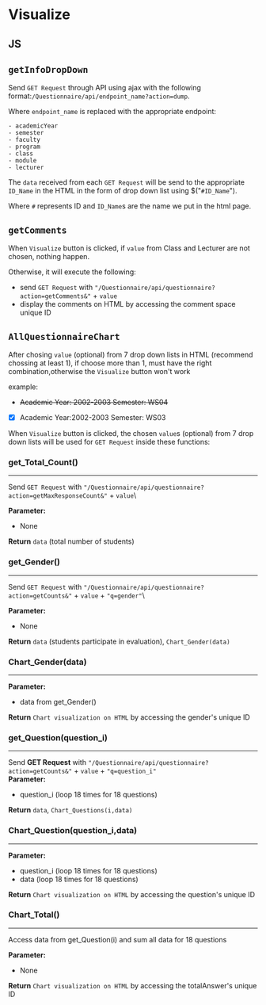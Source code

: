 # Visualize

## JS

## ``getInfoDropDown``

Send `GET Request` through API using ajax with the following format:``/Questionnaire/api/endpoint_name?action=dump``.

Where ``endpoint_name`` is replaced with the appropriate endpoint:

```
- academicYear
- semester
- faculty
- program
- class
- module
- lecturer
```

The `data` received from each `GET Request` will be send to the appropriate ``ID_Name`` in the HTML in the form of drop down list using $("``#ID_Name``").

Where ``#`` represents ID and  ``ID_Name``s are the name we put in the html page.

## ``getComments``

When ``Visualize`` button is clicked, if `value` from Class and Lecturer are not chosen, nothing happen.

Otherwise, it will execute the following:

+ send `GET Request` with `"/Questionnaire/api/questionnaire?action=getComments&"` + `value`
+ display the comments on HTML by accessing the comment space unique ID


## ``AllQuestionnaireChart``

After chosing `value` (optional) from 7 drop down lists in HTML (recommend chossing at least 1), if choose more than 1, must have the right combination,otherwise the ``Visualize`` button won't work

example:

- ~~Academic Year: 2002-2003 Semester: WS04~~
-  [x] Academic Year:2002-2003 Semester: WS03

When ``Visualize`` button is clicked, the chosen `value`s (optional) from 7 drop down lists will be used for ``GET Request`` inside these functions:

### get_Total_Count()
---

Send `GET Request` with `"/Questionnaire/api/questionnaire?action=getMaxResponseCount&"` + `value`\

**Parameter:**
+ None

**Return** `data` (total number of students)

### get_Gender()
---

Send `GET Request` with `"/Questionnaire/api/questionnaire?action=getCounts&"` + `value` + `"q=gender"`\

**Parameter:**
+ None

**Return** `data` (students participate in evaluation), `Chart_Gender(data)`

### Chart_Gender(data)
---

**Parameter:** 
+ data from get_Gender()

**Return** `Chart visualization on HTML` by accessing the gender's unique ID

### get_Question(question_i)
---

Send **GET Request** with `"/Questionnaire/api/questionnaire?action=getCounts&"` + `value` + `"q=question_i"`\
**Parameter:** 
+ question_i (loop 18 times for 18 questions)

**Return** `data`, `Chart_Questions(i,data)` 

### Chart_Question(question_i,data)
---

**Parameter:**
+ question_i (loop 18 times for 18 questions)
+ data (loop 18 times for 18 questions)

**Return** `Chart visualization on HTML` by accessing the question's unique ID

### Chart_Total()
---

Access data from get_Question(i) and sum all data for 18 questions

**Parameter:** 
+ None

**Return** `Chart visualization on HTML` by accessing the totalAnswer's unique ID
